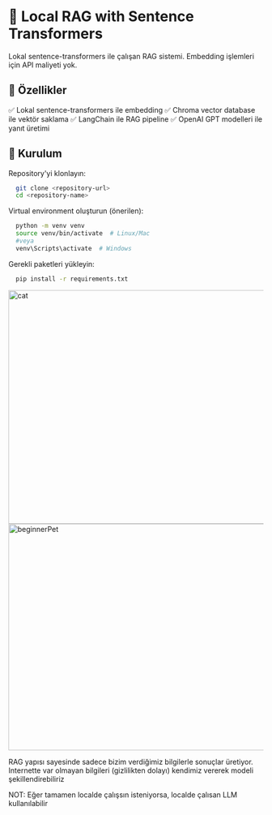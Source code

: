 # 🤖 Local RAG with Sentence Transformers

Lokal sentence-transformers ile çalışan RAG sistemi. Embedding işlemleri için API maliyeti yok.

## 🌟 Özellikler
✅ Lokal sentence-transformers ile embedding
✅ Chroma vector database ile vektör saklama
✅ LangChain ile RAG pipeline
✅ OpenAI GPT modelleri ile yanıt üretimi

## 🚀 Kurulum

Repository'yi klonlayın:
```bash
  git clone <repository-url>
  cd <repository-name>
```

Virtual environment oluşturun (önerilen):
```bash
  python -m venv venv
  source venv/bin/activate  # Linux/Mac
  #veya
  venv\Scripts\activate  # Windows
```

Gerekli paketleri yükleyin:
```bash
  pip install -r requirements.txt
```


<img width="861" height="461" alt="cat" src="https://github.com/user-attachments/assets/549c00fb-b8a3-4063-9239-074a9271d4c8" />



<img width="914" height="447" alt="beginnerPet" src="https://github.com/user-attachments/assets/4774d417-86e2-45b9-b245-146fc68c9326"/>



RAG yapısı sayesinde sadece bizim verdiğimiz bilgilerle sonuçlar üretiyor.
Internette var olmayan bilgileri (gizlilikten dolayı) kendimiz vererek modeli şekillendirebiliriz 

NOT: Eğer tamamen localde çalışsın isteniyorsa, localde çalısan LLM kullanılabilir
